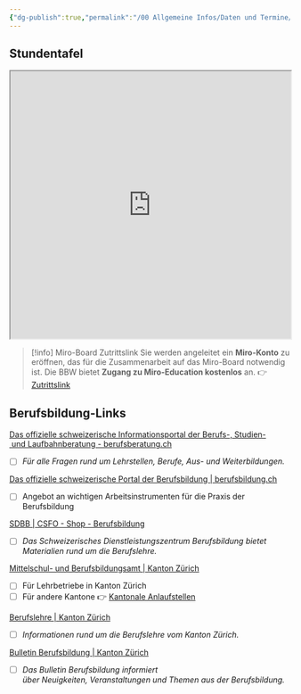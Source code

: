 ```yaml
---
{"dg-publish":true,"permalink":"/00 Allgemeine Infos/Daten und Termine/"}
---
```


## Stundentafel
<iframe src="https://drive.google.com/file/d/1p-99ScPpQAz9HI6YxDsEyyfr_pHhelMR/preview" width="100%" height="480" allow="autoplay"></iframe>


>[!info] Miro-Board Zutrittslink
>Sie werden angeleitet ein **Miro-Konto** zu eröffnen, das für die Zusammenarbeit auf das Miro-Board notwendig ist. Die BBW bietet **Zugang zu Miro-Education kostenlos** an.
>👉 [Zutrittslink](https://miro.com/welcomeonboard/Y2ZKZm9FOER5U0pFajlGU3F2WFU4T2FHd09kNG1JeXZ0TU0rbTFVUWZFTWdud0krcFRnODR6eUhIU3ZEdXQ1NkJFbHdUUWpNVUQ4ZDBZMmpXN1E5U0RyRDFlN1I2c3NLeFI4N0hubHVkUE54NHFoMEJYNVY4SXdSYWpINVRYYy8hZQ==?share_link_id=4901457602)

## Berufsbildung-Links
[Das offizielle schweizerische Informationsportal der Berufs-, Studien- und Laufbahnberatung - berufsberatung.ch](https://www.berufsberatung.ch/dyn/show/1418)
- [ ] *Für alle Fragen rund um Lehrstellen, Berufe, Aus- und Weiterbildungen.*

[Das offizielle schweizerische Portal der Berufsbildung | berufsbildung.ch](https://www.berufsbildung.ch/de)
- [ ] Angebot an wichtigen Arbeitsinstrumenten für die Praxis der Berufsbildung

[SDBB | CSFO - Shop - Berufsbildung](https://shop.sdbb.ch/berufsbildung-1.html)
- [ ] *Das Schweizerisches Dienstleistungszentrum Berufsbildung bietet Materialien rund um die Berufslehre.*

[Mittelschul- und Berufsbildungsamt | Kanton Zürich](https://www.zh.ch/de/bildungsdirektion/mittelschul-berufsbildungsamt.html)
- [ ] Für Lehrbetriebe in Kanton Zürich
- [ ] Für andere Kantone 👉 [Kantonale Anlaufstellen](https://www.berufsbildung.ch/de/kantonale-anlaufstellen)

[Berufslehre | Kanton Zürich](https://www.zh.ch/de/bildung/berufslehre.html)
- [ ] *Informationen rund um die Berufslehre vom Kanton Zürich.*

[Bulletin Berufsbildung | Kanton Zürich](https://www.zh.ch/de/bildung/berufslehre/bulletin-berufsbildung.html)
- [ ] *Das Bulletin Berufsbildung informiert über Neuigkeiten, Veranstaltungen und Themen aus der Berufsbildung.*